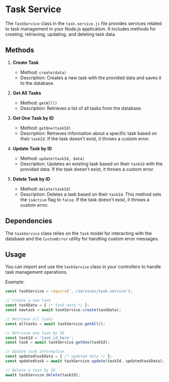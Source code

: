 # **Task** Service

The `TaskService` class in the `task.service.js` file provides services related to task management in your Node.js application. It includes methods for creating, retrieving, updating, and deleting task data.

## Methods

1. **Create Task**

   - Method: `create(data)`
   - Description: Creates a new task with the provided data and saves it to the database.

2. **Get All Tasks**

   - Method: `getAll()`
   - Description: Retrieves a list of all tasks from the database.

3. **Get One Task by ID**

   - Method: `getOne(taskId)`
   - Description: Retrieves information about a specific task based on their `taskId`. If the task doesn't exist, it throws a custom error.

4. **Update Task by ID**

   - Method: `update(taskId, data)`
   - Description: Updates an existing task based on their `taskId` with the provided data. If the task doesn't exist, it throws a custom error.

5. **Delete Task by ID**

   - Method: `delete(taskId)`
   - Description: Deletes a task based on their `taskId`. This method sets the `isActive` flag to `false`. If the task doesn't exist, it throws a custom error.

## Dependencies

The `taskService` class relies on the `Task` model for interacting with the database and the `CustomError` utility for handling custom error messages.

## Usage

You can import and use the `taskService` class in your controllers to handle task management operations.

Example:

```javascript
const taskService = require('../services/task.service');

// Create a new task
const taskData = { /* task data */ };
const newtask = await taskService.create(taskData);

// Retrieve all tasks
const alltasks = await taskService.getAll();

// Retrieve one task by ID
const taskId = 'task_id_here';
const task = await taskService.getOne(taskId);

// Update task information
const updatedtaskData = { /* updated data */ };
const updatedtask = await taskService.update(taskId, updatedtaskData);

// Delete a task by ID
await taskService.delete(taskId);

